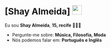 # [Shay Almeida] <img src="https://github.com/TheDudeThatCode/TheDudeThatCode/blob/master/Assets/Mario_Hello_Big.gif" width="30px">

Eu sou <strong>Shay Almeida</strong>, <strong>15, recife</strong> 👨🏻‍💻 

-  Pergunte-me sobre: <strong>Música, Filosofia, Moda</strong>
-  Nós podemos falar em: <strong>Português e Inglês</strong>
